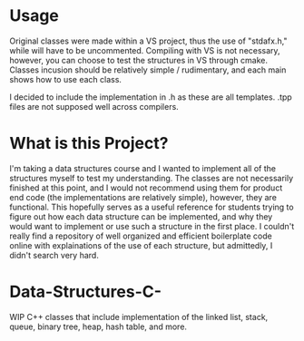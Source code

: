 # Usage
Original classes were made within a VS project, thus the use of "stdafx.h," while will have to be uncommented. Compiling with VS is not necessary, however, you can choose to test the structures in VS through cmake. 
Classes incusion should be relatively simple / rudimentary, and each main shows how to use each class.

I decided to include the implementation in .h as these are all templates. .tpp files are not supposed well across compilers. 

# What is this Project?
I'm taking a data structures course and I wanted to implement all of the structures myself to test my understanding. 
The classes are not necessarily finished at this point, and I would not recommend using them for product end code (the implementations are relatively simple), however, they are functional. This hopefully serves as a useful reference for students trying to figure out how each data structure can be implemented, and why they would want to implement or use such a structure in the first place. I couldn't really find a repository of well organized and efficient boilerplate code online with explainations of the use of each structure, but admittedly, I didn't search very hard. 

# Data-Structures-C-
WIP C++ classes that include implementation of the linked list, stack, queue, binary tree, heap, hash table, and more.


